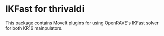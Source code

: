 # IKFast for thrivaldi

This package contains MoveIt plugins for using OpenRAVE's IKFast solver for both KR16 mainpulators.
